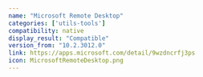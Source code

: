 ```yaml
---
name: "Microsoft Remote Desktop"
categories: ['utils-tools']
compatibility: native
display_result: "Compatible"
version_from: "10.2.3012.0"
link: https://apps.microsoft.com/detail/9wzdncrfj3ps
icon: MicrosoftRemoteDesktop.png
---
```


